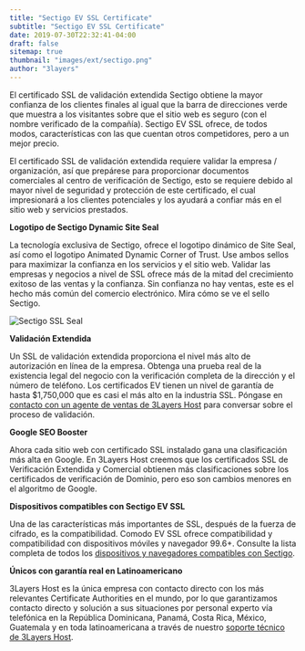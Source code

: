 ```yaml
---
title: "Sectigo EV SSL Certificate"
subtitle: "Sectigo EV SSL Certificate"
date: 2019-07-30T22:32:41-04:00
draft: false
sitemap: true
thumbnail: "images/ext/sectigo.png"
author: "3layers"
---
```


El certificado SSL de validación extendida Sectigo obtiene la mayor confianza de los clientes finales al igual que la barra de direcciones verde que muestra a los visitantes sobre que el sitio web es seguro (con el nombre verificado de la compañía). Sectigo EV SSL ofrece, de todos modos, características con las que cuentan otros competidores, pero a un mejor precio.

El certificado SSL de validación extendida requiere validar la empresa / organización, así que prepárese para proporcionar documentos comerciales al centro de verificación de Sectigo, esto se requiere debido al mayor nivel de seguridad y protección de este certificado, el cual impresionará a los clientes potenciales y los ayudará a confiar más en el sitio web y servicios prestados.

**Logotipo de Sectigo Dynamic Site Seal**

La tecnología exclusiva de Sectigo, ofrece el logotipo dinámico de Site Seal, así como el logotipo Animated Dynamic Corner of Trust. Use ambos sellos para maximizar la confianza en los servicios y el sitio web. Validar las empresas y negocios a nivel de SSL ofrece más de la mitad del crecimiento exitoso de las ventas y la confianza. Sin confianza no hay ventas, este es el hecho más común del comercio electrónico. Mira cómo se ve el sello Sectigo.

![Sectigo SSL Seal](/images/ext/sectigo_seal.png)

**Validación Extendida**

Un SSL de validación extendida proporciona el nivel más alto de autorización en línea de la empresa. Obtenga una prueba real de la existencia legal del negocio con la verificación completa de la dirección y el número de teléfono. Los certificados EV tienen un nivel de garantía de hasta $1,750,000 que es casi el más alto en la industria SSL. Póngase en [contacto con un agente de ventas de 3Layers Host](https://3layers.host/contact/) para conversar sobre el proceso de validación.

**Google SEO Booster**

Ahora cada sitio web con certificado SSL instalado gana una clasificación más alta en Google. En 3Layers Host creemos que los certificados SSL de Verificación Extendida y Comercial obtienen más clasificaciones sobre los certificados de verificación de Dominio, pero eso son cambios menores en el algoritmo de Google.

**Dispositivos compatibles con Sectigo EV SSL**

Una de las características más importantes de SSL, después de la fuerza de cifrado, es la compatibilidad. Comodo EV SSL ofrece compatibilidad y compatibilidad con dispositivos móviles y navegador 99.6+. Consulte la lista completa de todos los [dispositivos y navegadores compatibles con Sectigo](https://3layers.host/blog/compatibilidad-de-dispositivos-con-ssl/).

**Únicos con garantía real en Latinoamericano**

3Layers Host es la única empresa con contacto directo con los más relevantes Certificate Authorities en el mundo, por lo que garantizamos contacto directo y solución a sus situaciones por personal experto vía telefónica en la República Dominicana, Panamá, Costa Rica, México, Guatemala y en toda latinoamericana a través de nuestro [soporte técnico de 3Layers Host](https://3layers.host/contact/).